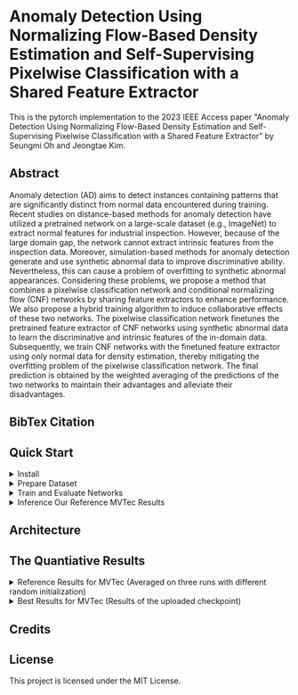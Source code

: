 # Anomaly Detection Using Normalizing Flow-Based Density Estimation and Self-Supervising Pixelwise Classification with a Shared Feature Extractor
This is the pytorch implementation to the 2023 IEEE Access paper "Anomaly Detection Using Normalizing Flow-Based Density Estimation and Self-Supervising Pixelwise Classification with a Shared Feature Extractor" by Seungmi Oh and Jeongtae Kim.

## Abstract
Anomaly detection (AD) aims to detect instances containing patterns that are significantly distinct from normal data encountered during training. Recent studies on distance-based methods for anomaly detection have utilized a pretrained network on a large-scale dataset (e.g., ImageNet) to extract normal features for industrial inspection. However, because of the large domain gap, the network cannot extract intrinsic features from the inspection data. Moreover, simulation-based methods for anomaly detection generate and use synthetic abnormal data to improve discriminative ability. Nevertheless, this can cause a problem of overfitting to synthetic abnormal appearances. Considering these problems, we propose a method that combines a pixelwise classification network and conditional normalizing flow (CNF) networks by sharing feature extractors to enhance performance. We also propose a hybrid training algorithm to induce collaborative effects of these two networks. The pixelwise classification network finetunes the pretrained feature extractor of CNF networks using synthetic abnormal data to learn the discriminative and intrinsic features of the in-domain data. Subsequently, we train CNF networks with the finetuned feature extractor using only normal data for density estimation, thereby mitigating the overfitting problem of the pixelwise classification network. The final prediction is obtained by the weighted averaging of the predictions of the two networks to maintain their advantages and alleviate their disadvantages.

## BibTex Citation

## Quick Start
<details>
<summary>
Install
</summary>
  
    git clone https://github.com/meitu
    cd CLS_NF_shareFE
    python3 -m pip install -U -r requirements.txt
   
</details>

<details>
<summary>
Prepare Dataset
</summary>
  
- We used [MVTec AD]<https://www.mvtec.com/company/research/datasets/mvtec-ad/> dataset to train and inference networks for anomaly detection and localization for quality inspection in Industry.
- We also generated synthetic defect data using the [DTD]<https://www.robots.ox.ac.uk/~vgg/data/dtd/> dataset to finetune a feature extractor of CNF networks by training the pixel-wise classification network.  
- Using the command below, you can automatically download MVTecAD dataset and DTD dataset at the parent directory of the project directory.
- Also, the command generates and saves a synthetic defect validation dataset at the parent directory of the project directory. 
  
      bash run_scripts/construct_dataset.sh
    
</details>


<details>
<summary>
Train and Evaluate Networks 
</summary>
  
- Train and evaluate our network and CFlow-AD for all categories  
    
      bash run_scripts/train_eval_total.sh
      
- Train and evaluate our network and CFlow-AD by selecting class_name (ex. bottle)
    
      bash run_scripts/mvtec/bottle/train_eval_total.sh

</details>

<details>
<summary>
Inference Our Reference MVTec Results
</summary>
  
- Download checkpoints

- We trained every models three times with random initialization to avoid over-estimation by each model. 

- Among three experimental results, we seleced the best results for each category and uploaded the models at the google drive.

- You can download checkpoints of the models using the command below. 
    
      bash run_scripts/download_best_models.sh
      
- Evaluate the best models of the proposed method and CFlow-AD for all categories and parse results
    
      bash run_scripts/eval_best_models.sh
      
- Evaluate the best models of the proposed method and CFlow-AD by selecting class_name (ex. bottle)
    
      bash run_scripts/mvtec/bottle/eval_best_models.sh

</details>


## Architecture


## The Quantiative Results
<details>
<summary>
Reference Results for MVTec (Averaged on three runs with different random initialization)
</summary>
  
| Method            | PaDiM                                    | Cflow-AD                                 | DRAEM                                    | CDO                                      | Proposed Method                                |
|-------------------|:---------:|:---------:|:--------:|:-----:|:---------:|:---------:|:--------:|:-----:|:---------:|:---------:|:--------:|:-----:|:---------:|:---------:|:--------:|:-----:|:---------------:|:---------:|:--------:|:-----:|
| Metric \ Category | Img AUROC | Pix AUROC | Pix AUPR | AUPRO | Img AUROC | Pix AUROC | Pix AUPR | AUPRO | Img AUROC | Pix AUROC | Pix AUPR | AUPRO | Img AUROC | Pix AUROC | Pix AUPR | AUPRO | Img AUROC       | Pix AUROC | Pix AUPR | AUPRO |
| Bottle            | 100.00    | 98.71     | 72.79    | 94.48 | 100.00    | 98.74     | 73.54    | 94.48 | 99.73     | 99.27     | 89.90    | 96.27 | 100.00    | 99.18     | 86.28    | 96.51 | 99.89           | 99.12     | 88.06    | 96.60 |
| Cable             | 95.20     | 97.28     | 59.45    | 93.22 | 93.82     | 97.28     | 59.07    | 93.26 | 90.70     | 95.13     | 62.90    | 76.27 | 92.57     | 96.96     | 61.40    | 94.36 | 96.09           | 97.33     | 59.66    | 93.38 |
| Capsule           | 97.81     | 99.06     | 48.88    | 94.47 | 97.22     | 99.06     | 49.42    | 94.50 | 94.00     | 92.50     | 45.70    | 86.83 | 83.10     | 98.51     | 41.78    | 93.42 | 98.56           | 99.21     | 58.48    | 95.49 |
| Carpet            | 98.48     | 99.24     | 66.38    | 96.76 | 98.26     | 99.24     | 66.23    | 96.77 | 85.53     | 95.70     | 60.00    | 90.07 | 97.50     | 98.98     | 56.70    | 95.58 | 99.44           | 99.42     | 78.65    | 97.95 |
| Grid              | 98.50     | 98.89     | 37.98    | 95.79 | 98.80     | 98.89     | 37.95    | 95.78 | 99.87     | 99.53     | 57.47    | 97.47 | 96.30     | 98.82     | 42.69    | 96.24 | 99.78           | 99.11     | 53.97    | 96.59 |
| Hazelnut          | 100.00    | 98.81     | 62.19    | 96.79 | 99.99     | 98.81     | 62.12    | 96.71 | 99.27     | 99.60     | 89.00    | 98.50 | 98.74     | 99.15     | 66.80    | 97.18 | 96.55           | 99.21     | 79.25    | 97.92 |
| Leather           | 100.00    | 99.60     | 57.99    | 98.88 | 100.00    | 99.59     | 57.99    | 98.90 | 99.70     | 98.97     | 71.13    | 97.37 | 100.00    | 99.62     | 61.64    | 98.69 | 100.00          | 99.79     | 78.09    | 99.49 |
| Metal Nut         | 99.32     | 97.92     | 78.53    | 94.39 | 99.17     | 97.93     | 78.62    | 94.27 | 99.00     | 98.73     | 91.07    | 93.57 | 98.14     | 98.34     | 83.15    | 94.95 | 98.22           | 97.89     | 84.12    | 95.84 |
| Pill              | 95.85     | 98.43     | 71.46    | 96.03 | 95.50     | 98.43     | 71.71    | 95.98 | 96.67     | 97.30     | 45.63    | 85.43 | 96.84     | 98.45     | 79.75    | 97.06 | 97.70           | 98.93     | 85.35    | 96.90 |
| Screw             | 92.38     | 98.71     | 36.02    | 94.34 | 92.04     | 98.68     | 35.05    | 94.26 | 98.80     | 99.57     | 70.60    | 95.40 | 83.05     | 98.86     | 31.48    | 93.97 | 94.52           | 99.04     | 52.43    | 95.38 |
| Tile              | 99.60     | 97.67     | 77.01    | 91.23 | 99.64     | 97.67     | 76.89    | 91.31 | 100.00    | 99.43     | 96.47    | 98.17 | 99.78     | 97.64     | 67.02    | 92.02 | 99.31           | 99.21     | 93.07    | 96.71 |
| Toothbrush        | 84.17     | 98.37     | 33.33    | 90.12 | 84.35     | 98.37     | 33.05    | 90.16 | 97.87     | 98.50     | 54.43    | 90.73 | 86.94     | 98.80     | 43.60    | 91.25 | 94.07           | 98.45     | 45.87    | 89.67 |
| Transistor        | 96.58     | 90.94     | 50.37    | 82.71 | 97.03     | 91.09     | 50.40    | 82.84 | 90.30     | 86.37     | 47.70    | 75.97 | 93.47     | 85.44     | 49.01    | 75.09 | 98.51           | 95.17     | 62.22    | 89.53 |
| Wood              | 96.32     | 95.79     | 57.34    | 93.03 | 95.79     | 95.80     | 57.23    | 93.16 | 99.33     | 97.10     | 79.13    | 91.40 | 99.18     | 97.29     | 65.77    | 94.73 | 99.68           | 97.54     | 81.06    | 96.33 |
| Zipper            | 98.82     | 99.00     | 56.28    | 96.55 | 98.99     | 99.01     | 56.40    | 96.55 | 97.87     | 98.70     | 74.70    | 94.97 | 97.00     | 97.99     | 54.32    | 94.17 | 99.10           | 99.39     | 81.08    | 97.55 |
| Average           | 96.87     | 97.89     | 57.73    | 93.92 | 96.71     | 97.91     | 57.71    | 93.93 | 96.58     | 97.09     | 69.06    | 91.23 | 94.84     | 97.60     | 59.42    | 93.68 | 98.09           | 98.59     | 72.09    | 95.69 |

</details>

<details>
<summary>
Best Results for MVTec (Results of the uploaded checkpoint)
</summary>


</details>


## Credits


## License

This project is licensed under the MIT License.


